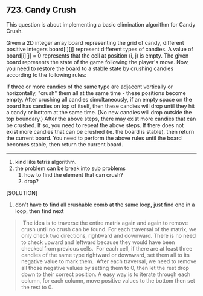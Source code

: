 ## 723. Candy Crush

This question is about implementing a basic elimination algorithm for Candy Crush.

Given a 2D integer array board representing the grid of candy, different positive integers board[i][j] represent different types of candies. A value of board[i][j] = 0 represents that the cell at position (i, j) is empty. The given board represents the state of the game following the player's move. Now, you need to restore the board to a stable state by crushing candies according to the following rules:

If three or more candies of the same type are adjacent vertically or horizontally, "crush" them all at the same time - these positions become empty.
After crushing all candies simultaneously, if an empty space on the board has candies on top of itself, then these candies will drop until they hit a candy or bottom at the same time. (No new candies will drop outside the top boundary.)
After the above steps, there may exist more candies that can be crushed. If so, you need to repeat the above steps.
If there does not exist more candies that can be crushed (ie. the board is stable), then return the current board.
You need to perform the above rules until the board becomes stable, then return the current board.

---

1. kind like tetris algorithm.
2. the problem can be break into sub problems
   1. how to find the element that can crush?
   2. drop?

[SOLUTION]

1. don't have to find all crushable comb at the same loop, just find one in a loop, then find next

>​	The idea is to traverse the entire matrix again and again to remove crush until no crush can be found.
For each traversal of the matrix, we only check two directions, rightward and downward. There is no need to check upward and leftward because they would have been checked from previous cells.
​	For each cell, if there are at least three candies of the same type rightward or downward, set them all to its negative value to mark them.
​	After each traversal, we need to remove all those negative values by setting them to 0, then let the rest drop down to their correct position. A easy way is to iterate through each column, for each column, move positive values to the bottom then set the rest to 0.

